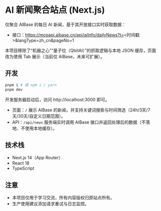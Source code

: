 # AI 新闻聚合站点 (Next.js)

仅聚合 AIBase 的每日 AI 新闻，基于其开放接口实时获取数据：
- 接口：https://mcpapi.aibase.cn/api/aiInfo/dailyNews?t=<时间戳>&langType=zh_cn&pageNo=1

本项目移除了“机器之心”“量子位（QbitAI）”的抓取逻辑与本地 JSON 缓存，页面改为使用 Tab 展示（当前仅 AIBase，未来可扩展）。

## 开发

```bash
pnpm i # 或 npm i / yarn
pnpm dev
```

开发服务器启动后，访问 http://localhost:3000 即可。

- 页面：`/` 展示 AIBase 的新闻，并支持关键词搜索与时间筛选（24h/3天/7天/30天/自定义日期范围）。
- API：`/api/news` 服务端实时调用 AIBase 接口并返回处理后的数据（不落地、不使用本地缓存）。

## 技术栈
- Next.js 14（App Router）
- React 18
- TypeScript

## 注意
- 本项目仅用于学习交流，所有内容版权归原站点所有。
- 生产使用建议添加请求重试与日志监控。
